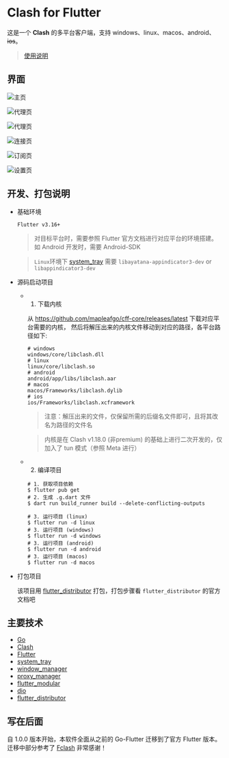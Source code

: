 # Clash for Flutter

这是一个 **Clash** 的多平台客户端，支持 windows、linux、macos、android、~~ios~~。

> [使用说明](https://mapleafgo.github.io/clash-for-flutter)

## 界面

![主页](./docs/images/home_page.png)

![代理页](./docs/images/proxy_page.png)

![代理页](./docs/images/log_page.png)

![连接页](./docs/images/connect_page.png)

![订阅页](./docs/images/profile_page.png)

![设置页](./docs/images/settings_page.png)

## 开发、打包说明

- 基础环境

  `Flutter v3.16+`

  > 对目标平台时，需要参照 Flutter 官方文档进行对应平台的环境搭建。如 Android 开发时，需要 Android-SDK

  > `Linux`环境下 [system_tray](https://github.com/antler119/system_tray) 需要 `libayatana-appindicator3-dev`
  or `libappindicator3-dev`

- 源码启动项目
  - 1. 下载内核

    从 https://github.com/mapleafgo/cff-core/releases/latest 下载对应平台需要的内核，
    然后将解压出来的内核文件移动到对应的路径，各平台路径如下:
    ```shell
    # windows
    windows/core/libclash.dll
    # linux
    linux/core/libclash.so
    # android
    android/app/libs/libclash.aar
    # macos
    macos/Frameworks/libclash.dylib
    # ios
    ios/Frameworks/libclash.xcframework
    ```
    > 注意：解压出来的文件，仅保留所需的后缀名文件即可，且将其改名为路径的文件名

    > 内核是在 Clash v1.18.0 (非premium) 的基础上进行二次开发的，仅加入了 tun 模式（参照 Meta 进行）

  - 2. 编译项目
    ```shell
    # 1. 获取项目依赖
    $ flutter pub get
    # 2. 生成 .g.dart 文件
    $ dart run build_runner build --delete-conflicting-outputs

    # 3. 运行项目 (linux)
    $ flutter run -d linux
    # 3. 运行项目 (windows)
    $ flutter run -d windows
    # 3. 运行项目 (android)
    $ flutter run -d android
    # 3. 运行项目 (macos)
    $ flutter run -d macos
    ```

- 打包项目

  该项目用 [flutter_distributor](https://distributor.leanflutter.org/) 打包，打包步骤看 `flutter_distributor` 的官方文档吧

## 主要技术

- [Go](https://go.dev/)
- [Clash](https://github.com/Dreamacro/clash)
- [Flutter](https://flutter.dev)
- [system_tray](https://github.com/antler119/system_tray)
- [window_manager](https://github.com/leanflutter/window_manager)
- [proxy_manager](https://github.com/Kingtous/proxy_manager)
- [flutter_modular](https://github.com/Flutterando/modular)
- [dio](https://github.com/cfug/dio)
- [flutter_distributor](https://distributor.leanflutter.org/)

## 写在后面

自 1.0.0 版本开始，本软件全面从之前的 Go-Flutter 迁移到了官方 Flutter
版本。迁移中部分参考了 [Fclash](https://github.com/Kingtous/Fclash) 非常感谢！
